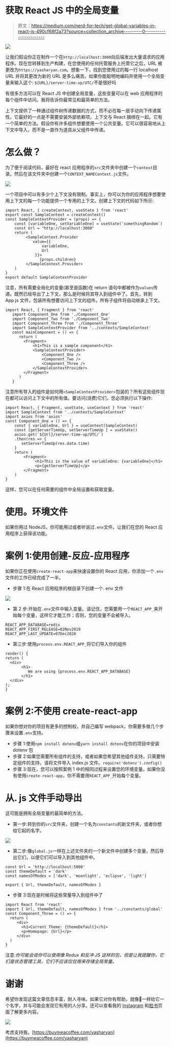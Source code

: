 # 获取 React JS 中的全局变量

> 原文：<https://medium.com/nerd-for-tech/get-global-variables-in-react-js-490cf68f2a73?source=collection_archive---------0----------------------->

![](img/adb68863da1466636e89b15c38f3d335.png)

让我们假设你正在制作一个在`http://localhost:3000`向后端发出大量请求的应用程序。现在您转移到生产构建，在您使用的任何托管服务上托管它之后，URL 被更改为`https://yasharyan.com`。想象一下，找到您使用过的每一行 localhost URL 并将其更改为新的 URL 是多么痛苦。如果你能聪明地编码并使用一个全局变量来输入这个:
`${URL}/server-time-up/UTC/`不是很好吗

有很多方法可以在 React JS 中创建全局变量，这些变量可以在 web 应用程序的每个组件中访问。我将告诉你最常见和最简单的方法。

上下文提供了一种通过组件树传递数据的方式，而不必在每一层手动向下传递属性。它最好的一点是不需要安装外部依赖项。上下文与 React 捆绑在一起。它有一个简单的方法。假设你有许多组件想要使用一个公共变量。它可以很容易地从上下文中导入，而不是一直作为道具从父组件中传递。

# 怎么做？

为了便于阅读代码，最好在 react 应用程序的`src`文件夹中创建一个`context`目录。然后在该文件夹中创建一个`CONTEXT_NAMEContext.js`文件。

![](img/cec1a6c8ec1a1ecb8971f45c65d3cc29.png)

一个项目中可以有多少个上下文没有限制。事实上，你可以为你的应用程序想要使用上下文的每一个功能提供一个专用的上下文。创建上下文的代码如下所示:

```
import React, { createContext, useState } from 'react'
export const SampleContext = createContext()
const SampleContextProvider = (props) => {
    const [variableOne, setVariableOne] = useState('somethingRandom`)
    const Url = "http://localhost:3000"
    return (
         <SampleContext.Provider 
            value={{
                variableOne,
                Url
             }}>
               {props.children}
         </SampleContext.Provider>
    )
}
export default SampleContextProvider
```

注意，所有需要全局化的变量(甚至是函数)在 return 语句中都被作为`values`传递。既然已经导出了上下文，那么是时候将其导入到组件中了。首先，转到 App.js 文件，包装所有想要访问上下文的组件。所有子组件将自动继承上下文。

```
import React, { Fragment } from 'react'
   import Component_One from './Component_One'
   import Component_Two from './Component_Two'
   import Component_Three from './Component_Three'
   import SampleContextProvider from '../contexts/SampleContext'
   const mainComponent = () => {
      return (
        <Fragment>
            <h1>This is a sample component</h1>
            <SampleContextProvider>
                <Component_One />
                <Component_Two />
                <Component_Three />
            </SampleContextProvider>
        </Fragment>
      )
   }
```

注意所有导入的组件是如何用`<SampleContextProvider>`包装的？所有这些组件现在都可以访问上下文中的所有值。要访问(消费)它们，您必须执行以下操作:

```
import React, { Fragment, useState, useContext } from 'react'
import SampleContext from '../contexts/SampleContext'
import axios from 'axios'
const Component_One = () => {
    const { variableOne, Url } = useContext(SampleContext)
    const [getServerTimeUp, setServerTimeUp ] = useState()
    axios.get(`${Url}/server-time-up/UTC/`)
    .then(res => {
       setServerTimeUp(res.data.time)
    }
    return (
        <Fragment>
             <h1>This is the value of variableOne: {variableOne}</h1>
             <p>{getServerTimeUp}</p>
        </Fragment>
    )
}
```

这样，您可以在任何需要的组件中全局设置和获取变量。

# 使用。环境文件

如果你用过 NodeJS，你可能用过或者听说过`.env`文件。让我们在您的 React 应用程序上获得该功能。

# 案例 1:使用创建-反应-应用程序

如果你正在使用`create-react-app`来快速设置你的 React 应用，你添加一个`.env`文件的工作已经完成了一半。

*   步骤 1:在 React 应用程序的根目录下创建一个. env 文件

![](img/4d9e5ac5d3246c61291d6b0304e3887d.png)

*   第 2 步:开始在`.env`文件中输入变量。请记住，您需要用一个`REACT_APP_`来开始每个变量，这样它才能工作；否则，您的变量不会被导入。

```
REACT_APP_DATABASE=redis
REACT_APP_FIRST_RELEASE=02Nov2019
REACT_APP_LAST_UPDATE=07Dec2020
```

*   第三步:使用`process.env.REACT_APP_`将它们导入你的组件

```
render() {
return (
  <div>
       <h1>
          We are using {process.env.REACT_APP_DATABASE}
       </h1>
  </div>
);
}
```

# 案例 2:不使用 create-react-app

如果你想对你的项目有更多的控制权，并自己编写 webpack，你需要多做几个步骤来设置`.env`支持。

*   步骤 1:使用`npm install dotenv`或`yarn install dotenv`在你的项目中安装 dotenv 包
*   步骤 2:如果您需要所有组件的支持，或者如果您希望其他组件支持，只需要特定组件的支持，请将文件导入 index.js 文件。`require('dotenv').config()`
*   步骤 3:现在，您可以按照案例 1 中的相同过程来设置您的环境变量。如果你没有使用`create-react-app`，你不需要用`REACT_APP_`开始每个变量。

# 从. js 文件手动导出

这可能是拥有全局变量的最简单的方法。

*   第一步:转到你的`src`文件夹，创建一个名为`constants`的新文件夹，或者你想给它起的名字。

![](img/d3db6268a5eabca1eca40944064c07f8.png)

*   第二步:像`global.js`一样在上述文件夹的一个新文件中创建多个变量，然后导出它们，以便它们可以导入到其他组件中。

```
const Url = 'http://localhost:5000'
const themeDefault = 'dark'
const namesOfModes = ['dark', 'moonlight', 'eclipse', 'light']

export { Url, themeDefault, namesOfModes }
```

*   步骤 3:现在是时候将这些常量导入到组件中了

```
import React from 'react'
import { Url, themeDefault, namesOfModes } from '../constants/global'
const Component_Three = () => {
  return (
     <div>
       <h1>Current Theme: {themeDefault}</h1>
       <p>Homepage: {Url}</p>
     </div>
  )
}
```

注意:*你可能会说你可以使用像 Redux 和反冲 JS 这样的包，但是让我提醒你，它们是状态管理工具，它们不应该仅仅用来存储全局常量。*

# 谢谢

希望你发现这篇文章信息丰富，耐人寻味。如果它对你有帮助，就像🧡一样给它一个名字，并与可能会发现它有用的人分享。还可以查看我的 [Instagram](https://www.instagram.com/encodable/) 和[脸书](https://www.facebook.com/enc0dable)页面了解更多内容。

![](img/1e7b8550ea41007ec2ac087400940ccb.png)

考虑支持我。[https://buymeacoffee.com/yasharyan](https://buymeacoffee.com/yasharyan)
